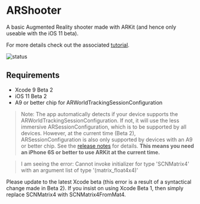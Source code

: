 # ARShooter

A basic Augmented Reality shooter made with ARKit (and hence only useable with the iOS 11 beta).

For more details check out the associated [tutorial](http://texnotes.me/post/5/).

![status](https://user-images.githubusercontent.com/13244177/26912181-a08e94cc-4bc7-11e7-9261-2ed24e69f1f7.gif "Status GIF")

## Requirements

* Xcode 9 Beta 2
* iOS 11 Beta 2
* A9 or better chip for ARWorldTrackingSessionConfiguration

> Note: The app automatically detects if your device supports the ARWorldTrackingSessionConfiguration. If not, it will use the less immersive ARSessionConfiguration, which is to be supported by all devices. However, at the current time (Beta 2), ARSessionConfiguration is also only supported by devices with an A9 or better chip. See the [release notes](https://9to5mac.com/2017/06/21/apple-ios-11-beta-2/) for details. **This means you need an iPhone 6S or better to use ARKit at the current time.**

> I am seeing the error: Cannot invoke initializer for type 'SCNMatrix4' with an argument list of type '(matrix_float4x4)'

Please update to the latest Xcode beta (this error is a result of a syntactical change made in Beta 2). If you insist on using Xcode Beta 1, then simply replace SCNMatrix4 with SCNMatrix4FromMat4. 
